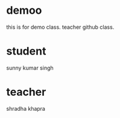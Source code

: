 # demoo
this is  for demo class. teacher github class.

# student
sunny kumar singh

# teacher 
shradha khapra

